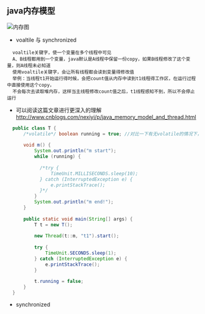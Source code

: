 ## java内存模型

![内存图](https://github.com/yexiaofei123/doc/raw/master/img/memory.png "内存图")
- voaltile 与 synchronized

```text
  voaltile关键字，使一个变量在多个线程中可见
  A、B线程都用到一个变量，java默认是A线程中保留一份copy，如果B线程修改了这个变量，则A线程未必知道
  使用voaltile关键字，会让所有线程都会读到变量得修改值
  举例：当线程t1开始运行得时候，会把count值从内存中读到t1线程得工作区，在运行过程中直接使用这个copy，
  不会每次去读取堆内存，这样当主线程修改count值之后，t1线程感知不到，所以不会停止运行
```

- 可以阅读这篇文章进行更深入的理解
   http://www.cnblogs.com/nexiyi/p/java_memory_model_and_thread.html

```java
  public class T {
      /*volatile*/ boolean running = true; //对比一下有无volatile的情况下，整个程序运行结果的区别
  
      void m() {
          System.out.println("m start");
          while (running) {
  
  			/*try {
  				TimeUnit.MILLISECONDS.sleep(10);
  			} catch (InterruptedException e) {
  				e.printStackTrace();
  			}*/
          }
          System.out.println("m end!");
      }
  
      public static void main(String[] args) {
          T t = new T();
  
          new Thread(t::m, "t1").start();
  
          try {
              TimeUnit.SECONDS.sleep(1);
          } catch (InterruptedException e) {
              e.printStackTrace();
          }
  
          t.running = false;
      }
  }   
```
- synchronized

```text
  
```